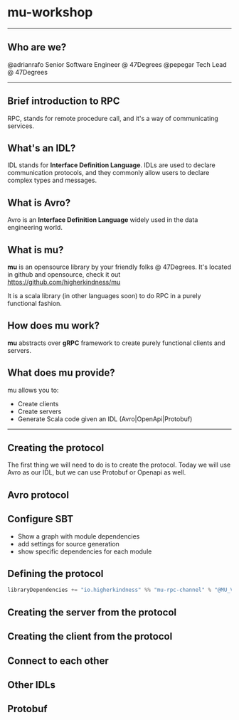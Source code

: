 # mu-workshop

---

## Who are we?

@adrianrafo Senior Software Engineer @ 47Degrees
@pepegar Tech Lead @ 47Degrees

---

## Brief introduction to RPC

RPC, stands for remote procedure call, and it's a way of communicating
services.


## What's an IDL?

IDL stands for **Interface Definition Language**.  IDLs are used to
declare communication protocols, and they commonly allow users to
declare complex types and messages.


## What is Avro?

Avro is an **Interface Definition Language** widely used in the data
engineering world.


## What is mu?

**mu** is an opensource library by your friendly folks @ 47Degrees.
It's located in github and opensource, check it out
https://github.com/higherkindness/mu

It is a scala library (in other languages soon) to do RPC in a purely
functional fashion.


## How does mu work?

**mu** abstracts over **gRPC** framework to create purely functional
clients and servers.


## What does mu provide?

mu allows you to:

- Create clients
- Create servers
- Generate Scala code given an IDL (Avro|OpenApi|Protobuf)

---

## Creating the protocol

The first thing we will need to do is to create the protocol.  Today
we will use Avro as our IDL, but we can use Protobuf or Openapi as
well.

## Avro protocol


## Configure SBT

- Show a graph with module dependencies
- add settings for source generation
- show specific dependencies for each module


## Defining the protocol

```scala
libraryDependencies += "io.higherkindness" %% "mu-rpc-channel" % "@MU_VERSION@"
```


## Creating the server from the protocol


## Creating the client from the protocol


## Connect to each other


## Other IDLs


## Protobuf
